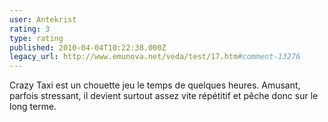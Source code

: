 ```yaml
---
user: Antekrist
rating: 3
type: rating
published: 2010-04-04T10:22:38.000Z
legacy_url: http://www.emunova.net/veda/test/17.htm#comment-13276
---
```

Crazy Taxi est un chouette jeu le temps de quelques heures. Amusant, parfois stressant, il devient surtout assez vite répétitif et pêche donc sur le long terme.
